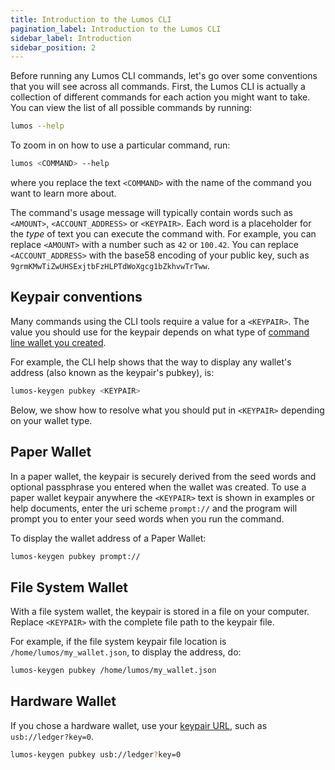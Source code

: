 ```yaml
---
title: Introduction to the Lumos CLI
pagination_label: Introduction to the Lumos CLI
sidebar_label: Introduction
sidebar_position: 2
---
```


Before running any Lumos CLI commands, let's go over some conventions that
you will see across all commands. First, the Lumos CLI is actually a collection
of different commands for each action you might want to take. You can view the list
of all possible commands by running:

```bash
lumos --help
```

To zoom in on how to use a particular command, run:

```bash
lumos <COMMAND> --help
```

where you replace the text `<COMMAND>` with the name of the command you want
to learn more about.

The command's usage message will typically contain words such as `<AMOUNT>`,
`<ACCOUNT_ADDRESS>` or `<KEYPAIR>`. Each word is a placeholder for the _type_ of
text you can execute the command with. For example, you can replace `<AMOUNT>`
with a number such as `42` or `100.42`. You can replace `<ACCOUNT_ADDRESS>` with
the base58 encoding of your public key, such as
`9grmKMwTiZwUHSExjtbFzHLPTdWoXgcg1bZkhvwTrTww`.

## Keypair conventions

Many commands using the CLI tools require a value for a `<KEYPAIR>`. The value
you should use for the keypair depends on what type of
[command line wallet you created](./wallets/index.md).

For example, the CLI help shows that the way to display any wallet's address
(also known as the keypair's pubkey), is:

```bash
lumos-keygen pubkey <KEYPAIR>
```

Below, we show how to resolve what you should put in `<KEYPAIR>` depending
on your wallet type.

## Paper Wallet

In a paper wallet, the keypair is securely derived from the seed words and
optional passphrase you entered when the wallet was created. To use a paper
wallet keypair anywhere the `<KEYPAIR>` text is shown in examples or help
documents, enter the uri scheme `prompt://` and the program will prompt you to
enter your seed words when you run the command.

To display the wallet address of a Paper Wallet:

```bash
lumos-keygen pubkey prompt://
```

## File System Wallet

With a file system wallet, the keypair is stored in a file on your computer.
Replace `<KEYPAIR>` with the complete file path to the keypair file.

For example, if the file system keypair file location is
`/home/lumos/my_wallet.json`, to display the address, do:

```bash
lumos-keygen pubkey /home/lumos/my_wallet.json
```

## Hardware Wallet

If you chose a hardware wallet, use your
[keypair URL](./wallets/hardware/index.md#specify-a-hardware-wallet-key),
such as `usb://ledger?key=0`.

```bash
lumos-keygen pubkey usb://ledger?key=0
```
